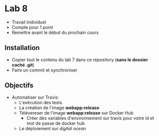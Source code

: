 # Lab 8
- Travail individuel
- Compte pour 1 point
- Remettre avant le début du prochain cours

## Installation
- Copier tout le contenu du lab 7 dans ce repository (**sans le dossier caché .git**)
- Faire un commit et synchroniser

## Objectifs 
- Automatiser sur Travis:
  - L'exécution des tests
  - La création de l'image **webapp:release**
  - Télévereser  de l'image **webapp:release** sur Docker Hub
    - Créer des variables d'environnement sur travis pour votre id et mot de passe de docker hub
  - Le déploiement sur *digital ocean*

